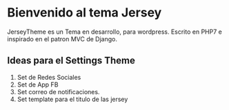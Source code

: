 # Bienvenido al tema Jersey

JerseyTheme es un Tema en desarrollo, para wordpress. Escrito en PHP7 e inspirado en el patron MVC de Django.

## Ideas para el Settings Theme
 1. Set de Redes Sociales
 2. Set de App FB
 3. Set correo de notificaciones.
 4. Set template para el titulo de las jersey
